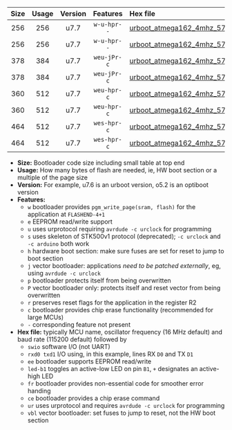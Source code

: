 |Size|Usage|Version|Features|Hex file|
|:-:|:-:|:-:|:-:|:--|
|256|256|u7.7|`w-u-hpr--`|[urboot_atmega162_4mhz_57600bps_swio_rxb2_txb3_led+b0_ur.hex](https://raw.githubusercontent.com/stefanrueger/urboot.hex/main/cores/majorcore/atmega162/fcpu_4mhz/57600_bps/urboot_atmega162_4mhz_57600bps_swio_rxb2_txb3_led+b0_ur.hex)|
|256|256|u7.7|`w-u-hpr--`|[urboot_atmega162_4mhz_57600bps_swio_rxd0_txd1_led+b0_ur.hex](https://raw.githubusercontent.com/stefanrueger/urboot.hex/main/cores/majorcore/atmega162/fcpu_4mhz/57600_bps/urboot_atmega162_4mhz_57600bps_swio_rxd0_txd1_led+b0_ur.hex)|
|378|384|u7.7|`weu-jPr-c`|[urboot_atmega162_4mhz_57600bps_swio_rxb2_txb3_ee_led+b0_fr_ce_ur_vbl.hex](https://raw.githubusercontent.com/stefanrueger/urboot.hex/main/cores/majorcore/atmega162/fcpu_4mhz/57600_bps/urboot_atmega162_4mhz_57600bps_swio_rxb2_txb3_ee_led+b0_fr_ce_ur_vbl.hex)|
|378|384|u7.7|`weu-jPr-c`|[urboot_atmega162_4mhz_57600bps_swio_rxd0_txd1_ee_led+b0_fr_ce_ur_vbl.hex](https://raw.githubusercontent.com/stefanrueger/urboot.hex/main/cores/majorcore/atmega162/fcpu_4mhz/57600_bps/urboot_atmega162_4mhz_57600bps_swio_rxd0_txd1_ee_led+b0_fr_ce_ur_vbl.hex)|
|360|512|u7.7|`weu-hpr-c`|[urboot_atmega162_4mhz_57600bps_swio_rxb2_txb3_ee_led+b0_fr_ce_ur.hex](https://raw.githubusercontent.com/stefanrueger/urboot.hex/main/cores/majorcore/atmega162/fcpu_4mhz/57600_bps/urboot_atmega162_4mhz_57600bps_swio_rxb2_txb3_ee_led+b0_fr_ce_ur.hex)|
|360|512|u7.7|`weu-hpr-c`|[urboot_atmega162_4mhz_57600bps_swio_rxd0_txd1_ee_led+b0_fr_ce_ur.hex](https://raw.githubusercontent.com/stefanrueger/urboot.hex/main/cores/majorcore/atmega162/fcpu_4mhz/57600_bps/urboot_atmega162_4mhz_57600bps_swio_rxd0_txd1_ee_led+b0_fr_ce_ur.hex)|
|464|512|u7.7|`wes-hpr-c`|[urboot_atmega162_4mhz_57600bps_swio_rxb2_txb3_ee_led+b0_fr_ce.hex](https://raw.githubusercontent.com/stefanrueger/urboot.hex/main/cores/majorcore/atmega162/fcpu_4mhz/57600_bps/urboot_atmega162_4mhz_57600bps_swio_rxb2_txb3_ee_led+b0_fr_ce.hex)|
|464|512|u7.7|`wes-hpr-c`|[urboot_atmega162_4mhz_57600bps_swio_rxd0_txd1_ee_led+b0_fr_ce.hex](https://raw.githubusercontent.com/stefanrueger/urboot.hex/main/cores/majorcore/atmega162/fcpu_4mhz/57600_bps/urboot_atmega162_4mhz_57600bps_swio_rxd0_txd1_ee_led+b0_fr_ce.hex)|

- **Size:** Bootloader code size including small table at top end
- **Usage:** How many bytes of flash are needed, ie, HW boot section or a multiple of the page size
- **Version:** For example, u7.6 is an urboot version, o5.2 is an optiboot version
- **Features:**
  + `w` bootloader provides `pgm_write_page(sram, flash)` for the application at `FLASHEND-4+1`
  + `e` EEPROM read/write support
  + `u` uses urprotocol requiring `avrdude -c urclock` for programming
  + `s` uses skeleton of STK500v1 protocol (deprecated); `-c urclock` and `-c arduino` both work
  + `h` hardware boot section: make sure fuses are set for reset to jump to boot section
  + `j` vector bootloader: applications *need to be patched externally*, eg, using `avrdude -c urclock`
  + `p` bootloader protects itself from being overwritten
  + `P` vector bootloader only: protects itself and reset vector from being overwritten
  + `r` preserves reset flags for the application in the register R2
  + `c` bootloader provides chip erase functionality (recommended for large MCUs)
  + `-` corresponding feature not present
- **Hex file:** typically MCU name, oscillator frequency (16 MHz default) and baud rate (115200 default) followed by
  + `swio` software I/O (not UART)
  + `rxd0 txd1` I/O using, in this example, lines RX `D0` and TX `D1`
  + `ee` bootloader supports EEPROM read/write
  + `led-b1` toggles an active-low LED on pin `B1`, `+` designates an active-high LED
  + `fr` bootloader provides non-essential code for smoother error handing
  + `ce` bootloader provides a chip erase command
  + `ur` uses urprotocol and requires `avrdude -c urclock` for programming
  + `vbl` vector bootloader: set fuses to jump to reset, not the HW boot section
